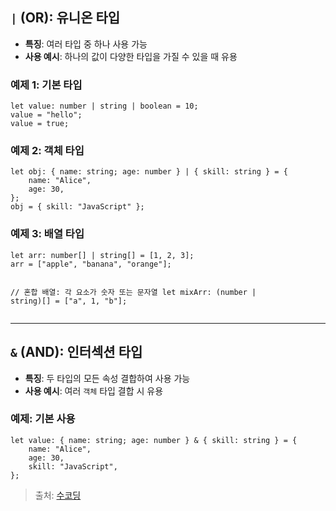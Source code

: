 <h2 id="-or-유니온-타입"><strong><code>|</code> (OR): 유니온 타입</strong></h2>
<ul>
<li><strong>특징</strong>: 여러 타입 중 하나 사용 가능</li>
<li><strong>사용 예시</strong>: 하나의 값이 다양한 타입을 가질 수 있을 때 유용</li>
</ul>
<h3 id="예제-1-기본-타입"><strong>예제 1: 기본 타입</strong></h3>
<pre><code class="language-tsx">let value: number | string | boolean = 10;
value = &quot;hello&quot;;
value = true;</code></pre>
<h3 id="예제-2-객체-타입"><strong>예제 2: 객체 타입</strong></h3>
<pre><code class="language-tsx">let obj: { name: string; age: number } | { skill: string } = {
    name: &quot;Alice&quot;,
    age: 30,
};
obj = { skill: &quot;JavaScript&quot; };</code></pre>
<h3 id="예제-3-배열-타입"><strong>예제 3: 배열 타입</strong></h3>
<pre><code class="language-tsx">let arr: number[] | string[] = [1, 2, 3];
arr = [&quot;apple&quot;, &quot;banana&quot;, &quot;orange&quot;];

// 혼합 배열: 각 요소가 숫자 또는 문자열
let mixArr: (number | string)[] = [&quot;a&quot;, 1, &quot;b&quot;];</code></pre>
<hr />
<h2 id="and-인터섹션-타입"><strong><code>&amp;</code> (AND): 인터섹션 타입</strong></h2>
<ul>
<li><strong>특징</strong>: 두 타입의 모든 속성 결합하여 사용 가능</li>
<li><strong>사용 예시</strong>: 여러 <code>객체</code> 타입 결합 시 유용</li>
</ul>
<h3 id="예제-기본-사용"><strong>예제: 기본 사용</strong></h3>
<pre><code class="language-tsx">let value: { name: string; age: number } &amp; { skill: string } = {
    name: &quot;Alice&quot;,
    age: 30,
    skill: &quot;JavaScript&quot;,
};</code></pre>
<blockquote>
<p>출처: <a href="https://www.sucoding.kr">수코딩</a></p>
</blockquote>